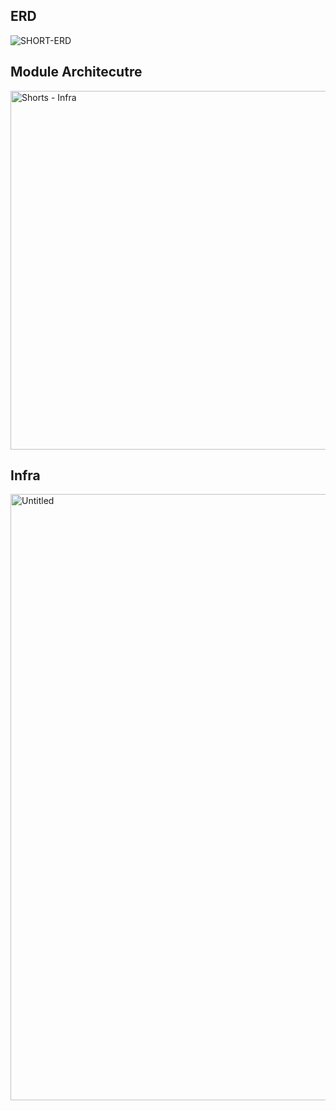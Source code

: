 ## ERD

![SHORT-ERD](https://github.com/mash-up-kr/SeeYouAgain_Spring/assets/60564431/c5250a92-4615-413e-9885-c30db26e4e68)


## Module Architecutre

<img width="574" alt="Shorts - Infra" src="https://github.com/mash-up-kr/SeeYouAgain_Spring/assets/60564431/76158d81-4e04-405a-bc0c-6e3c580ae9fa">


## Infra

<img width="970" alt="Untitled" src="https://github.com/mash-up-kr/SeeYouAgain_Spring/assets/60564431/f9d8eb7b-cac9-4b1f-902f-e30848f5cf05">
